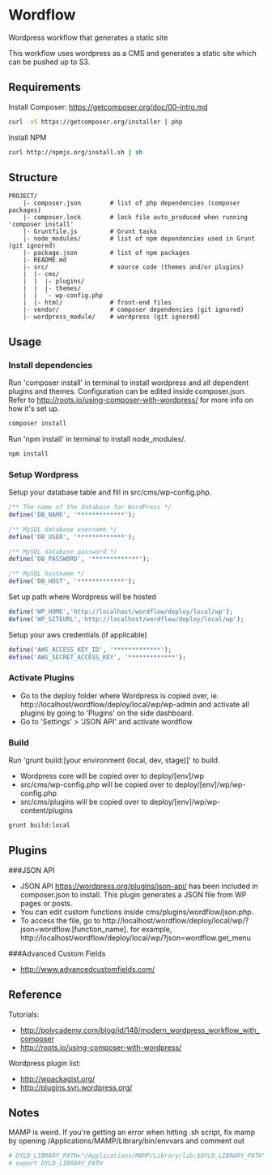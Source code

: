 Wordflow
========================================
Wordpress workflow that generates a static site


This workflow uses wordpress as a CMS and generates a static site which can be pushed up to S3.




Requirements
---------------------
Install Composer: https://getcomposer.org/doc/00-intro.md

```bash
curl -sS https://getcomposer.org/installer | php
```

Install NPM

```bash
curl http://npmjs.org/install.sh | sh
```




Structure
---------------------

```
PROJECT/
	|- composer.json        # list of php dependencies (composer packages)
	|- composer.lock        # lock file auto_produced when running 'composer install'
	|- Gruntfile.js         # Grunt tasks
	|- node_modules/        # list of npm dependencies used in Grunt (git ignored)
	|- package.json         # list of npm packages
	|- README.md
	|- src/                 # source code (themes and/or plugins)
	|  |- cms/
	|  |  |- plugins/
	|  |  |- themes/
	|  |  `- wp-config.php
	|  |- html/             # front-end files
	|- vendor/              # composer dependencies (git ignored)
	|- wordpress_module/    # wordpress (git ignored)
```





Usage
---------------------

### Install dependencies
Run 'composer install' in terminal to install wordpress and all dependent plugins and themes. Configuration can be edited inside composer.json. Refer to http://roots.io/using-composer-with-wordpress/ for more info on how it's set up.

```bash
composer install
```

Run 'npm install' in terminal to install node_modules/.

```bash
npm install
```

### Setup Wordpress
Setup your database table and fill in src/cms/wp-config.php.

```php
/** The name of the database for WordPress */
define('DB_NAME', '*************');

/** MySQL database username */
define('DB_USER', '*************');

/** MySQL database password */
define('DB_PASSWORD', '*************');

/** MySQL hostname */
define('DB_HOST', '*************');
```

Set up path where Wordpress will be hosted
```php
define('WP_HOME','http://localhost/wordflow/deploy/local/wp');
define('WP_SITEURL','http://localhost/wordflow/deploy/local/wp');
```

Setup your aws credentials (if applicable)

```php
define('AWS_ACCESS_KEY_ID', '*************');
define('AWS_SECRET_ACCESS_KEY', '*************');
```

### Activate Plugins
- Go to the deploy folder where Wordpress is copied over, ie. http://localhost/wordflow/deploy/local/wp/wp-admin and activate all plugins by going to 'Plugins' on the side dashboard.
- Go to 'Settings' > 'JSON API' and activate wordflow

### Build
Run 'grunt build:[your environment (local, dev, stage)]' to build.
- Wordpress core will be copied over to deploy/[env]/wp
- src/cms/wp-config.php will be copied over to deploy/[env]/wp/wp-config.php
- src/cms/plugins will be copied over to deploy/[env]/wp/wp-content/plugins

```bash
grunt build:local
```



Plugins
---------------------
###JSON API
- JSON API https://wordpress.org/plugins/json-api/ has been included in composer.json to install. This plugin generates a JSON file from WP pages or posts.
- You can edit custom functions inside cms/plugins/wordflow/json.php.
- To access the file, go to http://localhost/wordflow/deploy/local/wp/?json=wordflow.[function_name]. for example, http://localhost/wordflow/deploy/local/wp/?json=wordflow.get_menu

###Advanced Custom Fields
- http://www.advancedcustomfields.com/





Reference
---------------------
Tutorials: 
 - http://polycademy.com/blog/id/148/modern_wordpress_workflow_with_composer
 - http://roots.io/using-composer-with-wordpress/

Wordpress plugin list:
 - http://wpackagist.org/
 - http://plugins.svn.wordpress.org/


Notes
---------------------
MAMP is weird. If you're getting an error when hitting .sh script, fix mamp by opening /Applications/MAMP/Library/bin/envvars and comment out
```php
# DYLD_LIBRARY_PATH="/Applications/MAMP/Library/lib:$DYLD_LIBRARY_PATH"
# export DYLD_LIBRARY_PATH
```